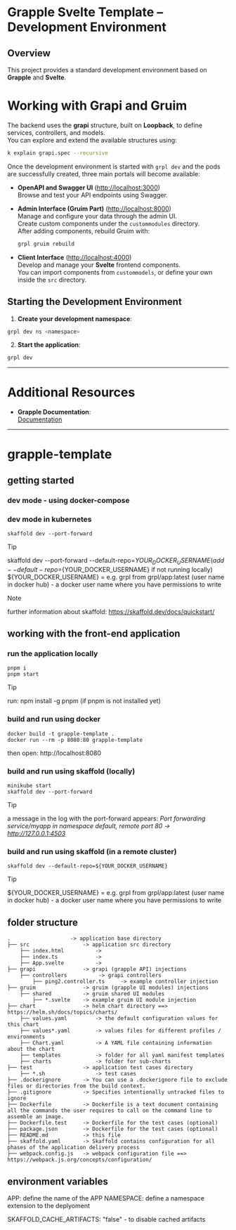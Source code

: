 # Grapple Svelte Template – Development Environment

## Overview

This project provides a standard development environment based on **Grapple** and **Svelte**.

# Working with Grapi and Gruim

The backend uses the **grapi** structure, built on **Loopback**, to define services, controllers, and models.  
You can explore and extend the available structures using:

```bash
k explain grapi.spec --recursive
```

Once the development environment is started with `grpl dev` and the pods are successfully created, three main portals will become available:

- **OpenAPI and Swagger UI** ([http://localhost:3000](http://localhost:3000))  
  Browse and test your API endpoints using Swagger.

- **Admin Interface (Gruim Part)** ([http://localhost:8000](http://localhost:8000))  
  Manage and configure your data through the admin UI.  
  Create custom components under the `custommodules` directory.  
  After adding components, rebuild Gruim with:

  ```bash
  grpl gruim rebuild
  ```

- **Client Interface** ([http://localhost:4000](http://localhost:4000))  
  Develop and manage your **Svelte** frontend components.  
  You can import components from `custommodels`, or define your own inside the `src` directory.

## Starting the Development Environment

1. **Create your development namespace**:

```bash
grpl dev ns <namespace>
```

2. **Start the application**:

```bash
grpl dev
```

---

# Additional Resources

- **Grapple Documentation**:  
  [Documentation](https://grapple-solutions.com/documentation/)

---

# grapple-template


## getting started

### dev mode - using docker-compose




### dev mode in kubernetes
    skaffold dev --port-forward 

> [!TIP]
> skaffold dev --port-forward --default-repo=${YOUR_DOCKER_USERNAME} 
> (add --default-repo=${YOUR_DOCKER_USERNAME} if not running locally)
> ${YOUR_DOCKER_USERNAME} = e.g. grpl from grpl/app:latest (user name in docker hub) - a docker user name where you have permissions to write

> [!NOTE]
> further information about skaffold:
> https://skaffold.dev/docs/quickstart/


## working with the front-end application

### run the application locally
    pnpm i 
    pnpm start

> [!TIP]
> run:
> npm install -g pnpm
> (if pnpm is not installed yet)


### build and run using docker
    docker build -t grapple-template .
    docker run --rm -p 8080:80 grapple-template

then open:
http://localhost:8080



### build and run using skaffold (locally)
    minikube start
    skaffold dev --port-forward

> [!TIP]
> a message in the log with the port-forward appears:
> *Port forwarding service/myapp in namespace default, remote port 80 -> http://127.0.0.1:4503*


### build and run using skaffold (in a remote cluster)
    skaffold dev --default-repo=${YOUR_DOCKER_USERNAME} 

> [!TIP]
> ${YOUR_DOCKER_USERNAME} = e.g. grpl from grpl/app:latest (user name in docker hub) - a docker user name where you have permissions to write

## folder structure

    .                   -> application base directory
    ├── src                 -> application src directory
        ├── index.html          -> 
        ├── index.ts            -> 
        ├── App.svelte          -> 
    ├── grapi               -> grapi (grapple API) injections
        ├── controllers          -> grapi controllers
            ├── ping2.controller.ts     -> example controller injection
    ├── gruim               -> gruim (grapple UI modules) injections
        ├── shared          -> gruim shared UI modules 
            ├── *.svelte    -> example gruim UI module injection
    ├── chart               -> helm chart directory ==> https://helm.sh/docs/topics/charts/
        ├── values.yaml         -> the default configuration values for this chart
        ├── values*.yaml        -> values files for different profiles / environments
        ├── Chart.yaml          -> A YAML file containing information about the chart
        ├── templates           -> folder for all yaml manifest templates
        ├── charts              -> folder for sub-charts
    ├── test                -> application test cases directory
        ├── *.sh                -> test cases
    ├── .dockerignore       -> You can use a .dockerignore file to exclude files or directories from the build context.
    ├── .gitignore          -> Specifies intentionally untracked files to ignore
    ├── Dockerfile          -> Dockerfile is a text document containing all the commands the user requires to call on the command line to assemble an image.
    ├── Dockerfile.test     -> Dockerfile for the test cases (optional)
    ├── package.json        -> Dockerfile for the test cases (optional)
    ├── README.md           -> this file
    ├── skaffold.yaml       -> Skaffold contains configuration for all phases of the application delivery process
    ├── webpack.config.js   -> webpack configuration file ==> https://webpack.js.org/concepts/configuration/


## environment variables

APP: define the name of the APP
NAMESPACE: define a namespace extension to the deplyoment

SKAFFOLD_CACHE_ARTIFACTS: "false" - to disable cached artifacts

